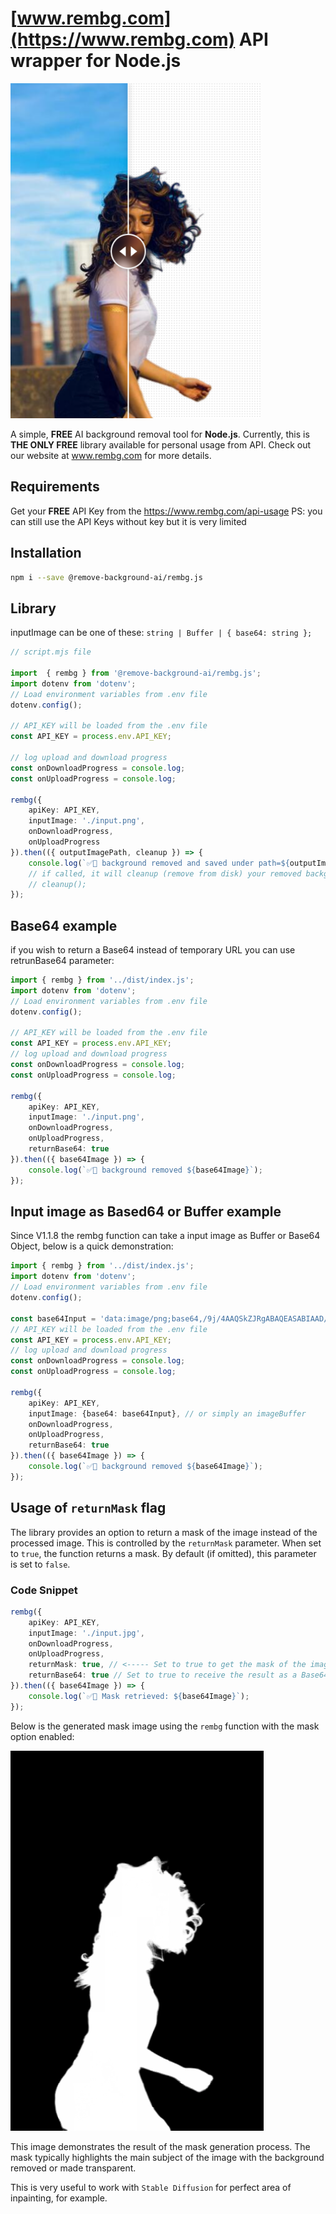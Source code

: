 # [www.rembg.com](https://www.rembg.com) API wrapper for Node.js

<img src="https://github.com/Remove-Background-ai/rembg.js/blob/main/media/background-remove-preview.png" width="400px"  />


A simple, **FREE** AI background removal tool for **Node.js**. Currently, this is **THE ONLY FREE** library available for personal usage from API. Check out our website at www.rembg.com for more details.

## Requirements
Get your **FREE** API Key from the https://www.rembg.com/api-usage
PS: you can still use the API Keys without key but it is very limited

## Installation

```bash
npm i --save @remove-background-ai/rembg.js
```

## Library

inputImage can be one of these:
`string | Buffer | { base64: string };`

```typescript
// script.mjs file

import  { rembg } from '@remove-background-ai/rembg.js';
import dotenv from 'dotenv';
// Load environment variables from .env file
dotenv.config();

// API_KEY will be loaded from the .env file
const API_KEY = process.env.API_KEY;

// log upload and download progress
const onDownloadProgress = console.log;
const onUploadProgress = console.log;

rembg({
    apiKey: API_KEY,
    inputImage: './input.png',
    onDownloadProgress,
    onUploadProgress
}).then(({ outputImagePath, cleanup }) => {
    console.log(`✅🎉 background removed and saved under path=${outputImagePath}`);
    // if called, it will cleanup (remove from disk) your removed background image
    // cleanup();
});
```


## Base64 example

if you wish to return a Base64 instead of temporary URL you can use retrunBase64 parameter:

```typescript
import { rembg } from '../dist/index.js';
import dotenv from 'dotenv';
// Load environment variables from .env file
dotenv.config();

// API_KEY will be loaded from the .env file
const API_KEY = process.env.API_KEY;
// log upload and download progress
const onDownloadProgress = console.log;
const onUploadProgress = console.log;

rembg({
    apiKey: API_KEY,
    inputImage: './input.png',
    onDownloadProgress,
    onUploadProgress,
    returnBase64: true
}).then(({ base64Image }) => {
    console.log(`✅🎉 background removed ${base64Image}`);
});
```

## Input image as Based64 or Buffer example

Since V1.1.8 the rembg function can take a input image as Buffer or Base64 Object, below is a quick demonstration:

```typescript
import { rembg } from '../dist/index.js';
import dotenv from 'dotenv';
// Load environment variables from .env file
dotenv.config();

const base64Input = 'data:image/png;base64,/9j/4AAQSkZJRgABAQEASABIAAD/.....etc'
// API_KEY will be loaded from the .env file
const API_KEY = process.env.API_KEY;
// log upload and download progress
const onDownloadProgress = console.log;
const onUploadProgress = console.log;

rembg({
    apiKey: API_KEY,
    inputImage: {base64: base64Input}, // or simply an imageBuffer
    onDownloadProgress,
    onUploadProgress,
    returnBase64: true
}).then(({ base64Image }) => {
    console.log(`✅🎉 background removed ${base64Image}`);
});
```

## Usage of `returnMask` flag

The library provides an option to return a mask of the image instead of the processed image. This is controlled by the `returnMask` parameter. 
When set to `true`, the function returns a mask. By default (if omitted), this parameter is set to `false`.

### Code Snippet

```typescript
rembg({
    apiKey: API_KEY,
    inputImage: './input.jpg',
    onDownloadProgress,
    onUploadProgress,
    returnMask: true, // <----- Set to true to get the mask of the image
    returnBase64: true // Set to true to receive the result as a Base64 string
}).then(({ base64Image }) => {
    console.log(`✅🎉 Mask retrieved: ${base64Image}`);
});
```

Below is the generated mask image using the `rembg` function with the mask option enabled:

![Generated Mask](media/generated_mask.png)

This image demonstrates the result of the mask generation process. The mask typically highlights the main subject of the image with the background removed or made transparent.

This is very useful to work with `Stable Diffusion` for perfect area of inpainting, for example.
